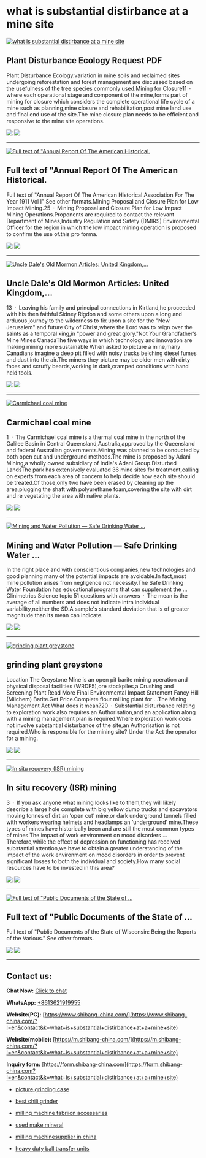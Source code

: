 # what is substantial distirbance at a mine site

<a href="https://swt.shibang-china.com/?l=en&img&k=what+is+substantial+distirbance+at+a+mine+site" target="_blank">![what is substantial distirbance at a mine site](http://static.shibang-china.com/all-800x300/1234.jpg)</a>

## Plant Disturbance Ecology Request PDF
Plant Disturbance Ecology.variation in mine soils and reclaimed sites undergoing reforestation and forest management are discussed based on the usefulness of the tree species commonly used.Mining for Closure11&ensp;&#0183;&ensp;where each operational stage and component of the mine,forms part of mining for closure which considers the complete operational life cycle of a mine such as planning,mine closure and rehabilitation,post mine land use and final end use of the site.The mine closure plan needs to be efficient and responsive to the mine site operations.


<a href="https://whatsapp.shibangsoft.com/WhatsApp.php" target="_blank" title="WhatsApp">![](http://static.shibang-china.com/icon/whatsapp.png)</a> <a href="https://swt.shibang-china.com/?l=en&icon&k=what+is+substantial+distirbance+at+a+mine+site" target="_blank">![](http://static.shibang-china.com/icon/chat-en.png)</a>

---

<a href="https://swt.shibang-china.com/?l=en&img&k=what+is+substantial+distirbance+at+a+mine+site" target="_blank">![Full text of &quot;Annual Report Of The American Historical.](http://static.shibang-china.com/all-800x300/679.jpg)</a>

## Full text of &quot;Annual Report Of The American Historical.
Full text of &quot;Annual Report Of The American Historical Association For The Year 1911 Vol I&quot; See other formats.Mining Proposal and Closure Plan for Low Impact Mining.25&ensp;&#0183;&ensp;Mining Proposal and Closure Plan for Low Impact Mining Operations.Proponents are required to contact the relevant Department of Mines,Industry Regulation and Safety (DMIRS) Environmental Officer for the region in which the low impact mining operation is proposed to confirm the use of.this pro forma.


<a href="https://whatsapp.shibangsoft.com/WhatsApp.php" target="_blank" title="WhatsApp">![](http://static.shibang-china.com/icon/whatsapp.png)</a> <a href="https://swt.shibang-china.com/?l=en&icon&k=what+is+substantial+distirbance+at+a+mine+site" target="_blank">![](http://static.shibang-china.com/icon/chat-en.png)</a>

---

<a href="https://swt.shibang-china.com/?l=en&img&k=what+is+substantial+distirbance+at+a+mine+site" target="_blank">![Uncle Dale's Old Mormon Articles: United Kingdom,…](http://static.shibang-china.com/all-800x300/1054.jpg)</a>

## Uncle Dale's Old Mormon Articles: United Kingdom,…
13&ensp;&#0183;&ensp;Leaving his family and principal connections in Kirtland,he proceeded with his then faithful Sidney Rigdon and some others upon a long and arduous journey to the wilderness to fix upon a site for the &quot;New Jerusalem&quot; and future City of Christ,where the Lord was to reign over the saints as a temporal king,in &quot;power and great glory.&quot;Not Your Grandfather’s Mine Mines CanadaThe five ways in which technology and innovation are making mining more sustainable When asked to picture a mine,many Canadians imagine a deep pit filled with noisy trucks belching diesel fumes and dust into the air.The miners they picture may be older men with dirty faces and scruffy beards,working in dark,cramped conditions with hand held tools.


<a href="https://whatsapp.shibangsoft.com/WhatsApp.php" target="_blank" title="WhatsApp">![](http://static.shibang-china.com/icon/whatsapp.png)</a> <a href="https://swt.shibang-china.com/?l=en&icon&k=what+is+substantial+distirbance+at+a+mine+site" target="_blank">![](http://static.shibang-china.com/icon/chat-en.png)</a>

---

<a href="https://swt.shibang-china.com/?l=en&img&k=what+is+substantial+distirbance+at+a+mine+site" target="_blank">![Carmichael coal mine](http://static.shibang-china.com/all-800x300/670.jpg)</a>

## Carmichael coal mine
1&ensp;&#0183;&ensp;The Carmichael coal mine is a thermal coal mine in the north of the Galilee Basin in Central Queensland,Australia,approved by the Queensland and federal Australian governments.Mining was planned to be conducted by both open cut and underground methods.The mine is proposed by Adani Mining,a wholly owned subsidiary of India's Adani Group.Disturbed LandsThe park has extensively evaluated 36 mine sites for treatment,calling on experts from each area of concern to help decide how each site should be treated.Of those,only two have been erased by cleaning up the area,plugging the shaft with polyurethane foam,covering the site with dirt and re vegetating the area with native plants.


<a href="https://whatsapp.shibangsoft.com/WhatsApp.php" target="_blank" title="WhatsApp">![](http://static.shibang-china.com/icon/whatsapp.png)</a> <a href="https://swt.shibang-china.com/?l=en&icon&k=what+is+substantial+distirbance+at+a+mine+site" target="_blank">![](http://static.shibang-china.com/icon/chat-en.png)</a>

---

<a href="https://swt.shibang-china.com/?l=en&img&k=what+is+substantial+distirbance+at+a+mine+site" target="_blank">![Mining and Water Pollution — Safe Drinking Water …](http://static.shibang-china.com/all-800x300/848.jpg)</a>

## Mining and Water Pollution — Safe Drinking Water …
In the right place and with conscientious companies,new technologies and good planning many of the potential impacts are avoidable.In fact,most mine pollution arises from negligence not necessity.The Safe Drinking Water Foundation has educational programs that can supplement the …Clinimetrics Science topic 51 questions with answers&ensp;&#0183;&ensp;The mean is the average of all numbers and does not indicate intra individual variability,neither the SD.A sample's standard deviation that is of greater magnitude than its mean can indicate.


<a href="https://whatsapp.shibangsoft.com/WhatsApp.php" target="_blank" title="WhatsApp">![](http://static.shibang-china.com/icon/whatsapp.png)</a> <a href="https://swt.shibang-china.com/?l=en&icon&k=what+is+substantial+distirbance+at+a+mine+site" target="_blank">![](http://static.shibang-china.com/icon/chat-en.png)</a>

---

<a href="https://swt.shibang-china.com/?l=en&img&k=what+is+substantial+distirbance+at+a+mine+site" target="_blank">![grinding plant greystone](http://static.shibang-china.com/all-800x300/1368.jpg)</a>

## grinding plant greystone
Location The Greystone Mine is an open pit barite mining operation and physical disposal facilities (WRDF5),ore stockpiles,a Crushing and Screening Plant Read More Final Environmental Impact Statement Fancy Hill (Milchem) Barite.Get Price.Complete flour milling plant for …The Mining Management Act What does it mean?20&ensp;&#0183;&ensp;Substantial disturbance relating to exploration work also requires an Authorisation,and an application along with a mining management plan is required.Where exploration work does not involve substantial disturbance of the site,an Authorisation is not required.Who is responsible for the mining site? Under the Act the operator for a mining.


<a href="https://whatsapp.shibangsoft.com/WhatsApp.php" target="_blank" title="WhatsApp">![](http://static.shibang-china.com/icon/whatsapp.png)</a> <a href="https://swt.shibang-china.com/?l=en&icon&k=what+is+substantial+distirbance+at+a+mine+site" target="_blank">![](http://static.shibang-china.com/icon/chat-en.png)</a>

---

<a href="https://swt.shibang-china.com/?l=en&img&k=what+is+substantial+distirbance+at+a+mine+site" target="_blank">![In situ recovery (ISR) mining](http://static.shibang-china.com/all-800x300/1317.jpg)</a>

## In situ recovery (ISR) mining
3&ensp;&#0183;&ensp;If you ask anyone what mining looks like to them,they will likely describe a large hole complete with big yellow dump trucks and excavators moving tonnes of dirt an ‘open cut’ mine,or dark underground tunnels filled with workers wearing helmets and headlamps an ‘underground’ mine.These types of mines have historically been and are still the most common types of mines.The impact of work environment on mood disorders …Therefore,while the effect of depression on functioning has received substantial attention,we have to obtain a greater understanding of the impact of the work environment on mood disorders in order to prevent significant losses to both the individual and society.How many social resources have to be invested in this area?


<a href="https://whatsapp.shibangsoft.com/WhatsApp.php" target="_blank" title="WhatsApp">![](http://static.shibang-china.com/icon/whatsapp.png)</a> <a href="https://swt.shibang-china.com/?l=en&icon&k=what+is+substantial+distirbance+at+a+mine+site" target="_blank">![](http://static.shibang-china.com/icon/chat-en.png)</a>

---

<a href="https://swt.shibang-china.com/?l=en&img&k=what+is+substantial+distirbance+at+a+mine+site" target="_blank">![Full text of &quot;Public Documents of the State of …](http://static.shibang-china.com/all-800x300/568.jpg)</a>

## Full text of &quot;Public Documents of the State of …
Full text of &quot;Public Documents of the State of Wisconsin: Being the Reports of the Various.&quot; See other formats.

<a href="https://whatsapp.shibangsoft.com/WhatsApp.php" target="_blank" title="WhatsApp">![](http://static.shibang-china.com/icon/whatsapp.png)</a> <a href="https://swt.shibang-china.com/?l=en&icon&k=what+is+substantial+distirbance+at+a+mine+site" target="_blank">![](http://static.shibang-china.com/icon/chat-en.png)</a>

---
## Contact us:

**Chat Now:** [Click to chat](https://swt.shibang-china.com?l=en&contact&k=what+is+substantial+distirbance+at+a+mine+site)

**WhatsApp:**  [+8613621919955](https://whatsapp.shibangsoft.com/WhatsApp.php)

**Website(PC):** [https://www.shibang-china.com/](https://www.shibang-china.com/?l=en&contact&k=what+is+substantial+distirbance+at+a+mine+site)

**Website(mobile):** [https://m.shibang-china.com/](https://m.shibang-china.com/?l=en&contact&k=what+is+substantial+distirbance+at+a+mine+site)

**Inquiry form:** [https://form.shibang-china.com](https://form.shibang-china.com?l=en&contact&k=what+is+substantial+distirbance+at+a+mine+site)

* [picture grinding case](../140/picture%20grinding%20case.md)

* [best chili grinder](../134/best%20chili%20grinder.md)

* [milling machine fabriion accessaries](../132/milling%20machine%20fabriion%20accessaries.md)

* [used make mineral](../138/used%20make%20mineral.md)

* [milling machinesupplier in china](../131/milling%20machinesupplier%20in%20china.md)

* [heavy duty ball transfer units](../139/heavy%20duty%20ball%20transfer%20units.md)